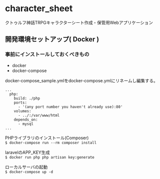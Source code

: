 # character_sheet
クトゥルフ神話TRPGキャラクターシート作成・保管用Webアプリケーション

## 開発環境セットアップ( Docker )
### 事前にインストールしておくべきもの
- docker
- docker-compose

docker-compose_sample.ymlをdocker-compose.ymlにリネームし編集する。
```
...
  php:
    build: ./php
    ports:
      - '(any port number you haven't already use):80'
    volumes:
      - ../:/var/www/html
    depends_on:
      - mysql
...
```
PHPライブラリのインストール(Composer)  
`$ docker-compose run --rm composer install`  

laravelのAPP_KEY生成  
`$ docker run php php artisan key:generate`  

ローカルサーバの起動  
`$ docker-compose up -d`  